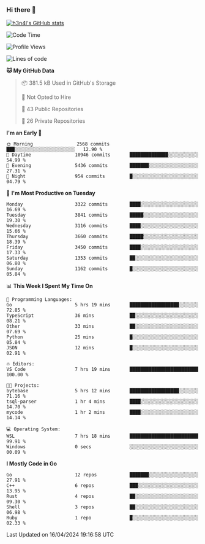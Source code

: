 ### Hi there 👋

[![h3n4l's GitHub stats](https://github-readme-stats.vercel.app/api?username=h3n4l&count_private=true&show_icons=true&theme=radical)](https://github.com/h3n4l/github-readme-stats)

<!--START_SECTION:waka-->
![Code Time](http://img.shields.io/badge/Code%20Time-1%2C864%20hrs%2012%20mins-blue)

![Profile Views](http://img.shields.io/badge/Profile%20Views-0-blue)

![Lines of code](https://img.shields.io/badge/From%20Hello%20World%20I%27ve%20Written-6.4%20million%20lines%20of%20code-blue)

**🐱 My GitHub Data** 

> 📦 381.5 kB Used in GitHub's Storage 
 > 
> 🚫 Not Opted to Hire
 > 
> 📜 43 Public Repositories 
 > 
> 🔑 26 Private Repositories 
 > 
**I'm an Early 🐤** 

```text
🌞 Morning                2568 commits        ███░░░░░░░░░░░░░░░░░░░░░░   12.90 % 
🌆 Daytime                10946 commits       ██████████████░░░░░░░░░░░   54.99 % 
🌃 Evening                5436 commits        ███████░░░░░░░░░░░░░░░░░░   27.31 % 
🌙 Night                  954 commits         █░░░░░░░░░░░░░░░░░░░░░░░░   04.79 % 
```
📅 **I'm Most Productive on Tuesday** 

```text
Monday                   3322 commits        ████░░░░░░░░░░░░░░░░░░░░░   16.69 % 
Tuesday                  3841 commits        █████░░░░░░░░░░░░░░░░░░░░   19.30 % 
Wednesday                3116 commits        ████░░░░░░░░░░░░░░░░░░░░░   15.66 % 
Thursday                 3660 commits        █████░░░░░░░░░░░░░░░░░░░░   18.39 % 
Friday                   3450 commits        ████░░░░░░░░░░░░░░░░░░░░░   17.33 % 
Saturday                 1353 commits        ██░░░░░░░░░░░░░░░░░░░░░░░   06.80 % 
Sunday                   1162 commits        █░░░░░░░░░░░░░░░░░░░░░░░░   05.84 % 
```


📊 **This Week I Spent My Time On** 

```text
💬 Programming Languages: 
Go                       5 hrs 19 mins       ██████████████████░░░░░░░   72.85 % 
TypeScript               36 mins             ██░░░░░░░░░░░░░░░░░░░░░░░   08.21 % 
Other                    33 mins             ██░░░░░░░░░░░░░░░░░░░░░░░   07.69 % 
Python                   25 mins             █░░░░░░░░░░░░░░░░░░░░░░░░   05.84 % 
JSON                     12 mins             █░░░░░░░░░░░░░░░░░░░░░░░░   02.91 % 

🔥 Editors: 
VS Code                  7 hrs 19 mins       █████████████████████████   100.00 % 

🐱‍💻 Projects: 
bytebase                 5 hrs 12 mins       ██████████████████░░░░░░░   71.16 % 
tsql-parser              1 hr 4 mins         ████░░░░░░░░░░░░░░░░░░░░░   14.70 % 
mycode                   1 hr 2 mins         ████░░░░░░░░░░░░░░░░░░░░░   14.14 % 

💻 Operating System: 
WSL                      7 hrs 18 mins       █████████████████████████   99.91 % 
Windows                  0 secs              ░░░░░░░░░░░░░░░░░░░░░░░░░   00.09 % 
```

**I Mostly Code in Go** 

```text
Go                       12 repos            ███████░░░░░░░░░░░░░░░░░░   27.91 % 
C++                      6 repos             ███░░░░░░░░░░░░░░░░░░░░░░   13.95 % 
Rust                     4 repos             ██░░░░░░░░░░░░░░░░░░░░░░░   09.30 % 
Shell                    3 repos             ██░░░░░░░░░░░░░░░░░░░░░░░   06.98 % 
Ruby                     1 repo              █░░░░░░░░░░░░░░░░░░░░░░░░   02.33 % 
```




 Last Updated on 16/04/2024 19:16:58 UTC
<!--END_SECTION:waka-->

